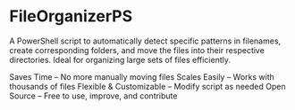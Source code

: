 # FileOrganizerPS
A PowerShell script to automatically detect specific patterns in filenames, create corresponding folders, and move the files into their respective directories. Ideal for organizing large sets of files efficiently.


Saves Time – No more manually moving files
Scales Easily – Works with thousands of files
Flexible & Customizable – Modify script as needed
Open Source – Free to use, improve, and contribute
